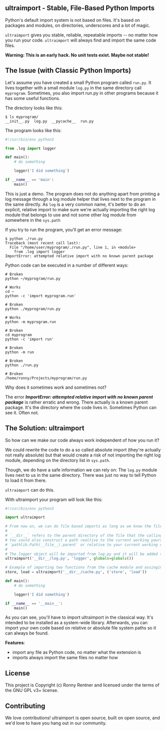 ultraimport -  Stable, File-Based Python Imports
------------------------------------

Python's default import system is not based on files.
It's based on packages and modules, on directories, underscores and a lot of magic.

`ultraimport` gives you stable, reliable, repeatable imports -- no matter how you run your code.
`ultraimport` will always find and import the same code files.

**Warning: This is an early hack. No unit tests exist. Maybe not stable!**

The Issue (with Classic Python Imports)
---------------------------------------

Let's assume you have created a small Python program called `run.py`. It lives together with a small
module `log.py` in the same directory call `myprogram`. Sometimes, you also import run.py in other
programs because it has some useful functions.

The directory looks like this:
```shell
$ ls myprogram/
__init__.py  log.py  __pycache__  run.py
```

The program looks like this:
```python
#!/usr/bin/env python3

from .log import logger

def main():
    # do something

    logger('I did something')

if __name__ == 'main':
    main()
```

This is just a demo. The program does not do anything apart from printing a log message through a log module helper that lives next
to the program in the same directly. As `log` is a very common name, it's better to do an explicit, relative import to make sure
we're actually importing the right log module that belongs to use and not some other log module from somewhere in the `sys.path`

If you try to run the program, you'll get an error message:

```shell
$ python ./run.py
Traceback (most recent call last):
  File "/home/user/myprogram/./run.py", line 1, in <module>
    from .log import logger
ImportError: attempted relative import with no known parent package
```

Python code can be executed in a number of different ways:
```shell
# Broken
python ~/myprogram/run.py

# Works
cd ~
python -c 'import myprogram.run'

# Broken
python ./myprogram/run.py

# Works
python -m myprogram.run

# Broken
cd myprogram
python -c 'import run'

# Broken
python -m run

# Broken
python ./run.py

# Broken
/home/ronny/Projects/myprogram/run.py
```

Why does it sometimes work and sometimes not?

The error ***ImportError: attempted relative import with no known parent package*** is rather erratic and wrong.
There actually is a known parent package. It's the directory where the code lives in. Sometimes Python can see it.
Often not.

The Solution: ultraimport
-------------------------

So how can we make our code always work independent of how you run it?

We could rewrite the code to do a so called absolute import (they're actually not really absolute) but that would create
a risk of not importing the right log module, depending on the directory list in `sys.path`.

Though, we do have a safe information we can rely on: The `log.py` module lives next to us in the same directory.
There was just no way to tell Python to load it from there.

`ultraimport` can do this.

With ultraimport your program will look like this:
```python
#!/usr/bin/env python3

import ultraimport

# From now on, we can do file based imports as long as we know the file name.
#
# `__dir__` refers to the parent directory of the file that the calling function is in.
# You could also construct a path realtive to the current working yourself using
# `pathlib.Path(__file__).parent` or relative to your current working directory by using `./log.py`
#
# The logger object will be imported from log.py and it will be added to the globals.
ultraimport('__dir__/log.py', 'logger', globals=globals())

# Example of importing two functions from the cache module and assinging aliasses to them.
store, load = ultraimport('__dir__/cache.py', ('store', 'load'))

def main():
    # do something

    logger('I did something')

if __name__ == '__main__':
    main()

```

As you can see, you'll have to import ultraimport in the classical way. It's intended to be installed as a system-wide library.
Afterwards, you can import your own code based on relative or absolute file system paths so it can always be found.


**Features**:

- import any file as Python code, no matter what the extension is
- imports always import the same files no matter how


License
-------

This project is Copyright (c) Ronny Rentner and licensed under
the terms of the GNU GPL v3+ license.

Contributing
------------

We love contributions! ultraimport is open source,
built on open source, and we'd love to have you hang out in our community.
